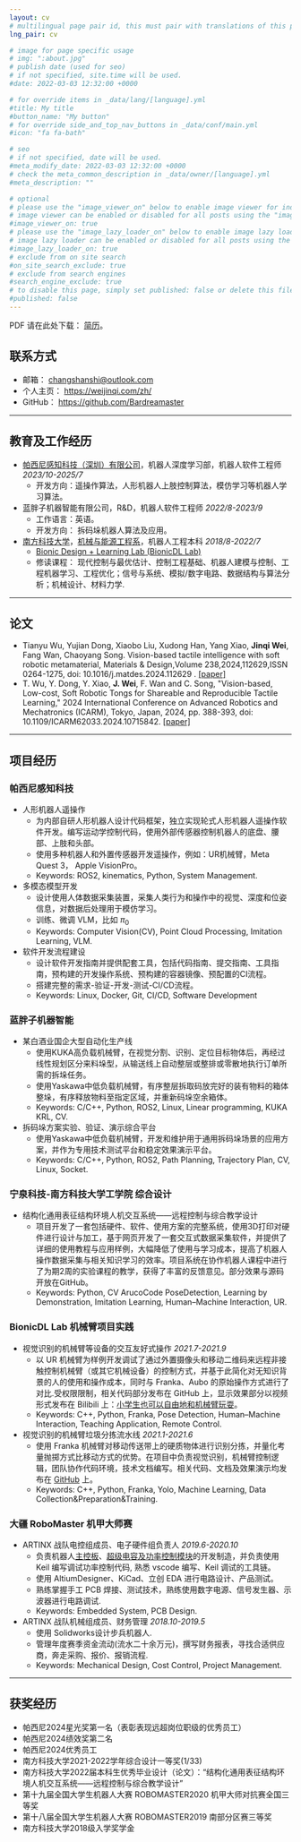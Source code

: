```yaml
---
layout: cv
# multilingual page pair id, this must pair with translations of this page. (This name must be unique)
lng_pair: cv

# image for page specific usage
# img: ":about.jpg"
# publish date (used for seo)
# if not specified, site.time will be used.
#date: 2022-03-03 12:32:00 +0000

# for override items in _data/lang/[language].yml
#title: My title
#button_name: "My button"
# for override side_and_top_nav_buttons in _data/conf/main.yml
#icon: "fa fa-bath"

# seo
# if not specified, date will be used.
#meta_modify_date: 2022-03-03 12:32:00 +0000
# check the meta_common_description in _data/owner/[language].yml
#meta_description: ""

# optional
# please use the "image_viewer_on" below to enable image viewer for individual pages or posts (_posts/ or [language]/_posts folders).
# image viewer can be enabled or disabled for all posts using the "image_viewer_posts: true" setting in _data/conf/main.yml.
#image_viewer_on: true
# please use the "image_lazy_loader_on" below to enable image lazy loader for individual pages or posts (_posts/ or [language]/_posts folders).
# image lazy loader can be enabled or disabled for all posts using the "image_lazy_loader_posts: true" setting in _data/conf/main.yml.
#image_lazy_loader_on: true
# exclude from on site search
#on_site_search_exclude: true
# exclude from search engines
#search_engine_exclude: true
# to disable this page, simply set published: false or delete this file
#published: false
---
```


PDF 请在此处下载： [简历](https://weijinqi.com/assets/files/魏锦启-简历.pdf)。

## 联系方式

- 邮箱： <changshanshi@outlook.com>
- 个人主页： <https://weijinqi.com/zh/>
- GitHub： <https://github.com/Bardreamaster>

---

## 教育及工作经历

- [帕西尼感知科技（深圳）有限公司](https://www.paxini.com/)，机器人深度学习部，机器人软件工程师 *2023/10-2025/7*
  - 开发方向：遥操作算法，人形机器人上肢控制算法，模仿学习等机器人学习算法。
- 蓝胖子机器智能有限公司，R&D，机器人软件工程师 *2022/8-2023/9*
  - 工作语言：英语。
  - 开发方向： 拆码垛机器人算法及应用。
- [南方科技大学](https://www.sustech.edu.cn/)，[机械与能源工程系](https://mee.sustech.edu.cn/)，机器人工程本科 *2018/8-2022/7*
  - [Bionic Design + Learning Lab (BionicDL Lab)](https://bionicdl.ancorasir.com/)
  - 修读课程： 现代控制与最优估计、控制工程基础、机器人建模与控制、工程机器学习、工程优化；信号与系统、模拟/数字电路、数据结构与算法分析；机械设计、材料力学.

---

## 论文

- Tianyu Wu, Yujian Dong, Xiaobo Liu, Xudong Han, Yang Xiao, **Jinqi Wei**, Fang Wan, Chaoyang Song. Vision-based tactile intelligence with soft robotic metamaterial, Materials & Design,Volume 238,2024,112629,ISSN 0264-1275, doi: 10.1016/j.matdes.2024.112629 . [[paper]](https://www.sciencedirect.com/science/article/pii/S0264127524000017)
- T. Wu, Y. Dong, Y. Xiao, **J. Wei**, F. Wan and C. Song, "Vision-based, Low-cost, Soft Robotic Tongs for Shareable and Reproducible Tactile Learning," 2024 International Conference on Advanced Robotics and Mechatronics (ICARM), Tokyo, Japan, 2024, pp. 388-393, doi: 10.1109/ICARM62033.2024.10715842. [[paper]](https://ieeexplore.ieee.org/document/10715842)

---

## 项目经历

### 帕西尼感知科技

- 人形机器人遥操作
  - 为内部自研人形机器人设计代码框架，独立实现轮式人形机器人遥操作软件开发。编写运动学控制代码，使用外部传感器控制机器人的底盘、腰部、上肢和头部。
  - 使用多种机器人和外置传感器开发遥操作，例如：UR机械臂，Meta Quest 3， Apple VisionPro。
  - Keywords: ROS2, kinematics, Python, System Management.
- 多模态模型开发
  - 设计使用人体数据采集装置，采集人类行为和操作中的视觉、深度和位姿信息，对数据后处理用于模仿学习。
  - 训练、微调 VLM，比如 $\pi_0$
  - Keywords: Computer Vision(CV), Point Cloud Processing, Imitation Learning, VLM.
- 软件开发流程建设
  - 设计软件开发指南并提供配套工具，包括代码指南、提交指南、工具指南，预构建的开发操作系统、预构建的容器镜像、预配置的CI流程。
  - 搭建完整的需求-验证-开发-测试-CI/CD流程。
  - Keywords: Linux, Docker, Git, CI/CD, Software Development

### 蓝胖子机器智能

- 某白酒业国企大型自动化生产线
  - 使用KUKA高负载机械臂，在视觉分割、识别、定位目标物体后，再经过线性规划区分来料垛型，从输送线上自动整层或整排或零散地执行订单所需的拆垛任务。
  - 使用Yaskawa中低负载机械臂，有序整层拆取码放完好的装有物料的箱体整垛，有序释放物料至指定区域，并重新码垛空余箱体。
  - Keywords: C/C++, Python, ROS2, Linux, Linear programming, KUKA KRL, CV.
- 拆码垛方案实验、验证、演示综合平台
  - 使用Yaskawa中低负载机械臂，开发和维护用于通用拆码垛场景的应用方案，并作为专用技术测试平台和稳定效果演示平台。
  - Keywords: C/C++, Python, ROS2, Path Planning, Trajectory Plan, CV, Linux, Socket.

### 宁泉科技-南方科技大学工学院 综合设计

- 结构化通用表征结构环境人机交互系统——远程控制与综合教学设计
  - 项⽬开发了⼀套包括硬件、软件、使用方案的完整系统，使用3D打印对硬件进⾏设计与加⼯，基于网页开发了⼀套交互式数据采集软件，并提供了详细的使⽤教程与应⽤样例，⼤幅降低了使⽤与学习成本，提⾼了机器⼈操作数据采集与相关知识学习的效率。项⽬系统在协作机器⼈课程中进⾏了为期2周的实验课程的教学，获得了丰富的反馈意⻅。部分效果与源码开放在GitHub。
  - Keywords: Python, CV ArucoCode PoseDetection, Learning by Demonstration, Imitation Learning, Human–Machine Interaction, UR.

### BionicDL Lab 机械臂项目实践

- 视觉识别的机械臂等设备的交互友好式操作 *2021.7-2021.9*
  - 以 UR 机械臂为样例开发调试了通过外置摄像头和移动二维码来远程非接触控制机械臂（或其它机械设备）的控制方式，并基于此简化对无知识背景的人的使用和操作成本，同时与 Franka、Aubo 的原始操作方式进行了对比.受权限限制，相关代码部分发布在 GitHub 上，显示效果部分以视频形式发布在 Bilibili 上：[小学生也可以自由地和机械臂玩耍](https://www.bilibili.com/video/BV1yM4y1V73B/)。
  - Keywords: C++, Python, Franka, Pose Detection, Human–Machine Interaction, Teaching Application, Remote Control.
- 视觉识别的机械臂垃圾分拣流水线 *2021.1-2021.6*
  - 使用 Franka 机械臂对移动传送带上的硬质物体进行识别分拣，并量化考量抛掷方式比移动方式的优势。在项目中负责视觉识别，机械臂控制逻辑，团队协作代码环境，技术文档编写。相关代码、文档及效果演示均发布在 [GitHub](https://github.com/Bardreamaster/ME336-Yellow-Team-Project) 上。
  - Keywords: C++, Python, Franka, Yolo, Machine Learning, Data Collection&Preparation&Training.

### 大疆 RoboMaster 机甲大师赛

- ARTINX 战队电控组成员、电子硬件组负责人 *2019.6-2020.10*
  - 负责机器人[主控板](https://github.com/Bardreamaster/Chasis)、[超级电容及功率控制模块](https://github.com/Bardreamaster/SuperCapacitor/tree/main)的开发制造，并负责使用 Keil 编写调试功率控制代码, 熟悉 vscode 编写、Keil 调试的工具链。
  - 使用 AltiumDesigner、KiCad、立创 EDA 进行电路设计、产品测试。
  - 熟练掌握手工 PCB 焊接、测试技术，熟练使用数字电源、信号发生器、示波器进行电路调试.
  - Keywords: Embedded System, PCB Design.
- ARTINX 战队机械组成员、财务管理 *2018.10-2019.5*
  - 使用 Solidworks设计步兵机器人.
  - 管理年度赛季资金流动(流水二十余万元)，撰写财务报表，寻找合适供应商，奔走采购、报价、报销流程.
  - Keywords: Mechanical Design, Cost Control, Project Management.

---

## 获奖经历

- 帕西尼2024星光奖第一名（表彰表现远超岗位职级的优秀员工）
- 帕西尼2024绩效奖第二名
- 帕西尼2024优秀员工
- 南方科技大学2021-2022学年综合设计一等奖(1/33)
- 南方科技大学2022届本科生优秀毕业设计（论文）：“结构化通用表征结构环境人机交互系统——远程控制与综合教学设计”
- 第十九届全国大学生机器人大赛 ROBOMASTER2020 机甲大师对抗赛全国三等奖
- 第十八届全国大学生机器人大赛 ROBOMASTER2019 南部分区赛三等奖
- 南方科技大学2018级入学奖学金
